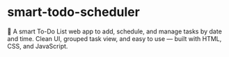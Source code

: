 # smart-todo-scheduler
📝 A smart To-Do List web app to add, schedule, and manage tasks by date and time. Clean UI, grouped task view, and easy to use — built with HTML, CSS, and JavaScript.
